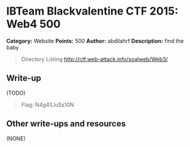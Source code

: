 # IBTeam Blackvalentine CTF 2015: Web4 500

**Category:** Website
**Points:** 500
**Author:** abdilahrf
**Description:** find the baby

> Directory Listing http://ctf.web-attack.info/soalweb/Web3/

## Write-up

(TODO)

>Flag: N4g4!LluSs10N

## Other write-ups and resources

(NONE)
